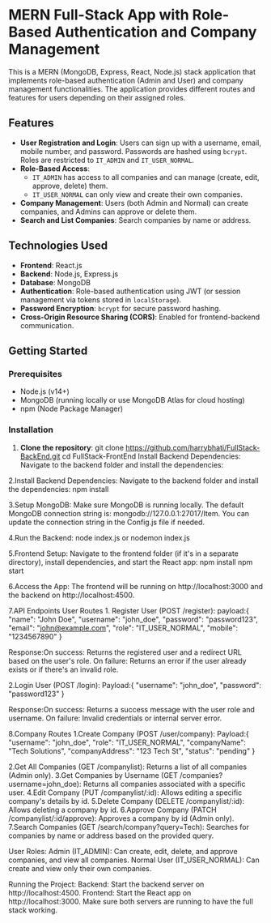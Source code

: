 # MERN Full-Stack App with Role-Based Authentication and Company Management

This is a MERN (MongoDB, Express, React, Node.js) stack application that implements role-based authentication (Admin and User) and company management functionalities. The application provides different routes and features for users depending on their assigned roles.

## Features

- **User Registration and Login**: Users can sign up with a username, email, mobile number, and password. Passwords are hashed using `bcrypt`. Roles are restricted to `IT_ADMIN` and `IT_USER_NORMAL`.
- **Role-Based Access**: 
  - `IT_ADMIN` has access to all companies and can manage (create, edit, approve, delete) them.
  - `IT_USER_NORMAL` can only view and create their own companies.
- **Company Management**: Users (both Admin and Normal) can create companies, and Admins can approve or delete them.
- **Search and List Companies**: Search companies by name or address.
  
## Technologies Used

- **Frontend**: React.js
- **Backend**: Node.js, Express.js
- **Database**: MongoDB
- **Authentication**: Role-based authentication using JWT (or session management via tokens stored in `localStorage`).
- **Password Encryption**: `bcrypt` for secure password hashing.
- **Cross-Origin Resource Sharing (CORS)**: Enabled for frontend-backend communication.

## Getting Started

### Prerequisites

- Node.js (v14+)
- MongoDB (running locally or use MongoDB Atlas for cloud hosting)
- npm (Node Package Manager)

### Installation

1. **Clone the repository**:
   git clone https://github.com/harrybhati/FullStack-BackEnd.git
   cd FullStack-FrontEnd
   Install Backend Dependencies: Navigate to the backend folder and install the dependencies:

2.Install Backend Dependencies: Navigate to the backend folder and install the dependencies:
  npm install

3.Setup MongoDB:
Make sure MongoDB is running locally.
The default MongoDB connection string is: mongodb://127.0.0.1:27017/Item. You can update the connection string in the Config.js file if needed.


4.Run the Backend:
  node index.js or nodemon index.js


5.Frontend Setup:
  Navigate to the frontend folder (if it's in a separate directory), install dependencies, and start the React app:
  npm install
  npm start

6.Access the App: The frontend will be running on http://localhost:3000 and the backend on http://localhost:4500.


7.API Endpoints 
     User Routes
        1. Register User (POST /register):
             payload:{
                     "name": "John Doe",
                     "username": "john_doe",
                     "password": "password123",
                     "email": "john@example.com",
                      "role": "IT_USER_NORMAL",
                     "mobile": "1234567890"
                        }

  Response:On success: Returns the registered user and a redirect URL based on the user's role.
          On failure: Returns an error if the user already exists or if there's an invalid role.


  2.Login User (POST /login):
       Payload:{
                 "username": "john_doe",
                 "password": "password123"
                 }

  Response:On success: Returns a success message with the user role and username.
           On failure: Invalid credentials or internal server error.      





8.Company Routes
    1.Create Company (POST /user/company):
       Payload:{
                  "username": "john_doe",
                  "role": "IT_USER_NORMAL",
                   "companyName": "Tech Solutions",
                   "companyAddress": "123 Tech St",
                   "status": "pending"
                   }

  2.Get All Companies (GET /companylist):
       Returns a list of all companies (Admin only).
  3.Get Companies by Username (GET /companies?username=john_doe):
        Returns all companies associated with a specific user.
 4.Edit Company (PUT /companylist/:id):
       Allows editing a specific company's details by id.
5.Delete Company (DELETE /companylist/:id):
   Allows deleting a company by id.
6.Approve Company (PATCH /companylist/:id/approve):
   Approves a company by id (Admin only).
7.Search Companies (GET /search/company?query=Tech):
     Searches for companies by name or address based on the provided query.



User Roles:
         Admin (IT_ADMIN): Can create, edit, delete, and approve companies, and view all companies.
         Normal User (IT_USER_NORMAL): Can create and view only their own companies.




Running the Project:
                 Backend: Start the backend server on http://localhost:4500.
                Frontend: Start the React app on http://localhost:3000.
               Make sure both servers are running to have the full stack working.




              
